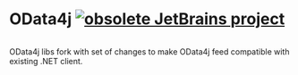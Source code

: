 # OData4j [![obsolete JetBrains project](http://jb.gg/badges/obsolete.svg)](https://confluence.jetbrains.com/display/ALL/JetBrains+on+GitHub)

<a href="https://teamcity.jetbrains.com/viewType.html?buildTypeId=OData4j_Odata4jFor&branch_OData4j=nuget-feed&guest=1"><img src="https://teamcity.jetbrains.com/app/rest/builds/buildType:(id:OData4j_Odata4jFor),branch:(name:nuget-feed)/statusIcon.svg" alt=""/></a>

OData4j libs fork with set of changes to make OData4j feed compatible with existing .NET client.
